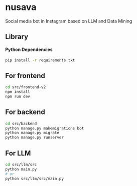# nusava
Social media bot in Instagram based on LLM and Data Mining

## Library
#### Python Dependencies
```bash
pip install -r requirements.txt
```

## For frontend
```bash
cd src/frontend-v2
npm install
npm run dev
```

## For backend
```bash
cd src/backend
python manage.py makemigrations bot
python manage.py migrate
python manage.py runserver
```

## For LLM 
```bash
cd src/llm/src
python main.py
# or
python src/llm/src/main.py


```
